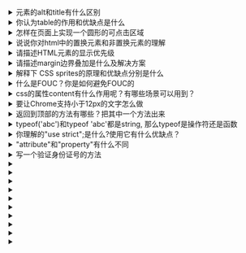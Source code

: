<details>
<summary>元素的alt和title有什么区别</summary>

- alt 用在 img 标签上，当图像加载不出时用作说明文字。另外视觉障碍者也可以从 alt 中获取到相关的信息。一般情况下，在使用 img 标签的时候都应该加上 alt 属性。

- title 属性则是对于内容的补充，除了 img 之外还能用在其他标签上。当鼠标移到某个文字、图片上停留一会时，出现的小方框就是 title。还记得 antd 那个圣诞“彩蛋”么，那时的 Button 组件都会有 HOHOHO 的 title。同样，对于视觉障碍者也可以从 title 上获取信息。一般情况下，我们是不需要使用到 title 这个属性的。

</details>





<details>
<summary>你认为table的作用和优缺点是什么</summary>

- 优点：写表格方便快捷，样式统一，居中对齐，减少使用div，seo较好
- 缺点：需要写的内容较多


</details>



<details>
<summary>怎样在页面上实现一个圆形的可点击区域</summary>

1. 用canvas画布，弧线画圆，在canvas上监听点击事件
2. 用一个div,给div添加圆角属性50，在div上添加点击事件
3. button 上添加圆角属性
4. a标签添加圆角属性

</details>



<details>
<summary>说说你对html中的置换元素和非置换元素的理解</summary>

- 置换元素是指：浏览器根据元素的标签和属性，来决定元素的具体显示内容。例如：浏览器根据标签的src属性显示图片。根据标签的type属性决定显示输入框还是按钮。
- 非置换元素：浏览器中的大多数元素都是不可置换元素，即其内容直接展示给浏览器。例如标签，标签里的内容会被浏览器直接显示给用户。

</details>



<details>
<summary>请描述HTML元素的显示优先级</summary>

在html中，帧元素（frameset）的优先级最高，表单元素比非表单元素的优先级要高。
- 表单元素:
    - 文本输入框，密码输入框，单选框，复选框，文本输入域，列表框等等
- 非表单元素
    - 链接（a），div, table, span 等等

有窗口元素比无窗口元素的优先级高
- 有窗口元素
    - select元素，object元素，以及frames元素等等
- 无窗口元素
    - 大部分html元素都是无窗口元素

</details>



<details>
<summary>请描述margin边界叠加是什么及解决方案</summary>

1. 使用padding代替，但是父盒子要减去相应的高度
2. 使用boder（透明）代替（不推荐，不符合书写规范，如果父盒子子盒子时有颜色的不好处理）
3. 给父盒子设置overflow：hidden(如果有移除元素无法使用)
4. 给父盒子设置1px的padding
5. 给父盒子设置1px的透明border，高度减1px
6. 子盒子使用定位position
7. 子盒子浮动, 但是居中比较难以控制
8. 给子盒子设置display: inline-block;
9. 子盒子上面放一个table标签

</details>



<details>
<summary>解释下 CSS sprites的原理和优缺点分别是什么</summary>

原理：
多张图合并成一张图

优点&解决的问题
- hover效果，如果是多个图片，网络正常的情况下首次会闪烁一下。如果是断网情况下，就没图片了。sprites 就很好的解决了这个问题（第一次就加载好了）。
- 合并了请求数
- 制作帧动画方便

缺点
- 位置不好控制，有时候容易露底。。比如说3030的按钮，图片只有1212保不齐就漏出其他图片了。
- 合成时候比较费时（有工具代替）
- 位置计算费时（有工具代替）
- 更新一部分的时候，需要重新加载整个图片，缓存失效。

</details>



<details>
<summary>什么是FOUC？你是如何避免FOUC的</summary>

简单来说就是使用当文档结构表（HTML）先于样式表（CSS）渲染，这时候渲染出来的是没有样式的页面，然后当浏览器解析到样式表的时候，又结合样式表重新渲染了一遍文档，这时候页面就添加了样式，而前后两次的页面变换会出现一瞬间的闪烁。
解决办法也很简单，就是确保样式表最先渲染即可，比如css样式表添加到head标签中。

</details>



<details>
<summary>css的属性content有什么作用呢？有哪些场景可以用到？</summary>

content属性与 ::before 及 ::after 伪元素配合使用生成文本内容
通过attr()将选择器对象的属性作为字符串进行显示。

</details>



<details>
<summary>要让Chrome支持小于12px的文字怎么做</summary>

Chrome 中有最小字号的限制，一般为 12px。原因是 Chrome 认为小于这个字号会影响阅读。

当需要小于 12px 字体的时候，有以下几个方法可以使用。

- -webkit-text-size-adjust:none; 这个属性在高版本的 Chrome 中已经被废除。
- 使用 transform: scale(0.5, 0.5)，但使用 transform 需要注意下面几点：
    - transform 对行内元素无效，因此要么使用 `display: block`; 要么使用 `display: inline-block;`
    - transform 即使进行了缩放，原来元素还是会占据对应的位置。因此需要做调整，最好是在外面再包一层元素，以免影响其他元素。
- 作为图片。

最好的办法还是进行切图，或者就不要使用小于 12px 的字体。

</details>



<details>
<summary>返回到顶部的方法有哪些？把其中一个方法出来</summary>

- 利用 a 标签的锚点。在顶部放一个 a 标签 `<a name="top">顶部</a>`，在需要回到顶部的位置放置一个 a 标签，地址为 top。 `<a href="#top">回到顶部</a>`。要做成隐藏的锚点，可以把内部的内容去掉，name 是必须的。

- 利用 #，在 url 后增加 # 不会让页面刷新，并且可以回到顶部。可以对 location.href 进行设置 `location.href += '#'`。当这个方法执行多次即有多个 # 时，页面不会有响应。

- 利用 javascript 设置 `scrollTop = 0`，一般设置在最外层，即 `document.documentElement.scrollTop = 0` 就可以返回顶部。

</details>



<details>
<summary>typeof('abc')和typeof 'abc'都是string, 那么typeof是操作符还是函数</summary>

typeof 是操作符，明确定义在MDN当中,作用是对后方表达式的返回做类型定义。

在后面添加括号其实是改变计算优先级，和四则运算中的括号可以等效理解。
简单举例
```javascript
typeof 123 //"number"
typeof 123+'abc'// "numberabc"
typeof(123+'abc') // "string"
```

</details>



<details>
<summary>你理解的"use strict";是什么?使用它有什么优缺点？</summary>

严格模式，其实就是更严格了

设立"严格模式"的目的，主要有以下几个：
　　- 消除Javascript语法的一些不合理、不严谨之处，减少一些怪异行为;
　　- 消除代码运行的一些不安全之处，保证代码运行的安全；
　　- 提高编译器效率，增加运行速度；
　　- 为未来新版本的Javascript做好铺垫。

常见的：
1. 禁止this关键字指向全局对象
2. 禁止在函数内部遍历调用栈
3. 全局变量必须显式声明
4. arguments不再追踪参数的变化

</details>



<details>
<summary>"attribute"和"property"有什么不同</summary>

property是DOM中的属性，是JavaScript里的对象

attribute是HTML标签上的特性，它的值只能够是字符串

写源码的时候我们可以定义 attribute，然后浏览器编译后会生成对应的 DOM 对象，它会有 property

另外，attribute 的 name 大小写不敏感，而 property 的敏感


</details>


<details>
<summary>写一个验证身份证号的方法</summary>

```javascript
//检测省份码
function checkProvice(val)
{
    var patten=/^[1-9][0-9]/;
    if(patten.test(val))
    {
        var prov={11:"北京",12:"天津",13:"河北",14:"山西",15:"内蒙古",21:"辽宁",22:"吉林",23:"黑龙江",31:"上海",32:"江苏",33:"浙江",34:"安徽",35:"福建",36:"江西",37:"山东",41:"河南",42:"湖北",43:"湖南",44:"广东",45:"广西",46:"海南",51:"四川",52:"贵州",53:"云南",54:"西藏",50:"重庆",61:"陕西",62:"甘肃",63:"青海",64:"宁夏",65:"新疆",81:"香港",82:"澳门",83:"台湾"};
        if(prov[val])
        {
            return true;
        };
    }


   return false;
}


//检测出生日期
function checkBirthDay(val)
{
    var patten=/^(19|20)\d{2}((0[1-9])|1[0-2])(([0-2][1-9])|(10|20|30|31))/;
    if(patten.test(val))
    {
        var year=val.substring(0,4);
        var month=val.substring(4,6);
        var day=val.substring(6,8);
         
        var date=new Date(year+"-"+month+"-"+day);
        if(date&&date.getMonth()==(parseInt(month)-1))
        {
            return true;
        }
 
    }
    return false;
}

//检测校验码
function checkVerifyCode(val)
{
    var patten=/^[1-9]\d{5}(19|20)\d{2}((0[1-9])|(1[0-2]))(([0-2][1-9])|(10|20|30|31))\d{3}[0-9X]$/;
    var ratio=[7,9,10,5,8,4,2,1,6,3,7,9,10,5,8,4,2];
    var codeArr=[1,0,"X",9,8,7,6,5,4,3,2];
    var code=val.substring(17);
    if(patten.test(val))
    {
        var sum=0;
        for(var i=0;i<17;i++)
        {
            sum+=val[i]*ratio[i];
        }
        console.log(sum)
        var remainder=sum%11;
        if(codeArr[remainder]==code)
        {
            return true;
        }
    }
    return false;
}

function checkIndetityCardNo(val){
    var province=val.substring(0,2);
    if(checkProvice(province))
    {
         var date=val.substring(6,14);
         if(checkBirthDay(date))
         { 
             return checkVerifyCode(val);
         }
    }
    return false;
}
```

```javascript
function check(val){
    var reg=/^[1-9]\d{5}(19|20)\d{2}((0[1-9])|(1[0-2]))(([0-2][1-9])|(10|20|30|31))\d{3}[0-9Xx]$/;
     return reg.test(val);
}

```

</details>


<details>
<summary></summary>



</details>


<details>
<summary></summary>



</details>


<details>
<summary></summary>



</details>


<details>
<summary></summary>



</details>


<details>
<summary></summary>



</details>


<details>
<summary></summary>



</details>


<details>
<summary></summary>



</details>


<details>
<summary></summary>



</details>


<details>
<summary></summary>



</details>


<details>
<summary></summary>



</details>